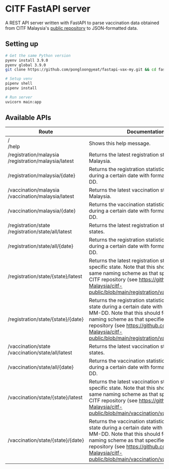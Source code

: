 # CITF FastAPI server

A REST API server written with FastAPI to parse vaccination data obtained from CITF Malaysia's [public repository](https://github.com/CITF-Malaysia/citf-public) to JSON-formatted data.

## Setting up

```bash
# Get the same Python version
pyenv install 3.9.0
pyenv global 3.9.0
git clone https://github.com/pongloongyeat/fastapi-vax-my.git && cd fastapi-vax-my

# Setup venv
pipenv shell
pipenv install

# Run server
uvicorn main:app
```

## Available APIs

| Route | Documentation |
|---|---|
| /<br>/help | Shows this help message. |
| /registration/malaysia<br>/registration/malaysia/latest | Returns the latest registration statistics for Malaysia. |
| /registration/malaysia/{date} | Returns the registration statistics for Malaysia during a certain date with format YYYY-MM-DD. |
| /vaccination/malaysia<br>/vaccination/malaysia/latest | Returns the latest vaccination statistics for Malaysia. |
| /vaccination/malaysia/{date} | Returns the vaccination statistics for Malaysia during a certain date with format YYYY-MM-DD. |
| /registration/state<br>/registration/state/all/latest | Returns the latest registration statistics for all states. |
| /registration/state/all/{date} | Returns the registration statistics for all states during a certain date with format YYYY-MM-DD. |
| /registration/state/{state}/latest | Returns the latest registration statistics for a specific state. Note that this should follow the same naming scheme as that specified in the CITF repository (see https://github.com/CITF-Malaysia/citf-public/blob/main/registration/vaxreg_state.csv). |
| /registration/state/{state}/{date} | Returns the registration statistics for a certain state during a certain date with format YYYY-MM-DD. Note that this should follow the same naming scheme as that specified in the CITF repository (see https://github.com/CITF-Malaysia/citf-public/blob/main/registration/vaxreg_state.csv). |
| /vaccination/state<br>/vaccination/state/all/latest | Returns the latest vaccination statistics for all states. |
| /vaccination/state/all/{date} | Returns the vaccination statistics for all states during a certain date with format YYYY-MM-DD. |
| /vaccination/state/{state}/latest | Returns the latest vaccination statistics for a specific state. Note that this should follow the same naming scheme as that specified in the CITF repository (see https://github.com/CITF-Malaysia/citf-public/blob/main/vaccination/vax_state.csv). |
| /vaccination/state/{state}/{date} | Returns the vaccination statistics for a certain state during a certain date with format YYYY-MM-DD. Note that this should follow the same naming scheme as that specified in the CITF repository (see https://github.com/CITF-Malaysia/citf-public/blob/main/vaccination/vax_state.csv). |
